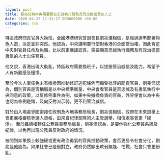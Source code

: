 ```yaml
---
layout: post
title: 劉兆佳稱中央需要願意忠誠執行職務具政治擔當勇氣人士
date: 2020-04-22 11:32:17.000000000 +08:00
categories: rss
---
```


特區政府問責官員大換班，全國港澳研究會副會長劉兆佳相信，是經過連串部署物色人選，決定並非突然。他認為，中央講明要行使對香港的全面管治權，因此肯定中央對官員任命及免職，比以前更嚴謹認真，需要願意忠誠執行職務及有政治擔當勇氣的人士出任官員。

他又說，香港出現大動亂，特區政府需要換班子，以提振管治威信及能力，希望予人有新觀感及憧憬。

至於今次人事任免未有撤換因推動修訂逃犯條例而備受批評的問責官員，劉兆佳認為，個別官員是否稱職是以中央標準衡量，中央會看官員是否忠誠及有勇氣執行中央同意的政策，以反修例事件為例，如果中央撤換負責的官員，外界便會以為中央也認為修例是錯，及向反對派示弱，更不利管治威信。

對於由入境處曾國衞接任政制及內地事務局局長，劉兆佳相信，政府在未來選舉上會更嚴格審核參選人資格，由來自紀律部隊的人主管選舉，相信處事會更「硬淨」。至於聶德權轉任公務員事務局局長，劉兆佳認為，是要他強化公務員系統及紀律，以免再出現公務員反對政府的情況。

被問到如果換上較強硬或更有政治勇氣的官員推動政策，會否更易令社會分化，劉兆佳他認為，如果社會已是很對立，政府仍然顯出軟弱無能、怕戰，社會只會更紛亂。
